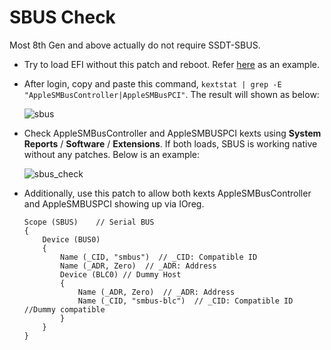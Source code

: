 # SBUS Check

Most 8th Gen and above actually do not require SSDT-SBUS.

- Try to load EFI without this patch and reboot. Refer [here](https://github.com/iamyounix/msimagb460_tomahawk/blob/main/ACPI_Sample/SSDT-YNXB460.dsl) as an example.
- After login, copy and paste this command, `kextstat | grep -E "AppleSMBusController|AppleSMBusPCI"`. The result will shown as below:

  ![sbus](https://github.com/iamyounix/msimagb460_tomahawk/assets/72515939/801d1c7b-5102-407c-8373-7d930803750e)

- Check AppleSMBusController and AppleSMBUSPCI kexts using **System Reports** / **Software** / **Extensions**. If both loads, SBUS is working native without any patches. Below is an example:

  ![sbus_check](https://github.com/iamyounix/msimagb460_tomahawk/assets/72515939/a606a15f-4aef-48cc-bd0a-b205ba2fc8b0)

- Additionally, use this patch to allow both kexts AppleSMBusController and AppleSMBUSPCI showing up via IOreg.

    ```asl
    Scope (SBUS)    // Serial BUS
    {
        Device (BUS0)
        {
            Name (_CID, "smbus")  // _CID: Compatible ID
            Name (_ADR, Zero)  // _ADR: Address
            Device (BLC0) // Dummy Host
            {
                Name (_ADR, Zero)  // _ADR: Address
                Name (_CID, "smbus-blc")  // _CID: Compatible ID //Dummy compatible
            }
        }
    }
    ```
